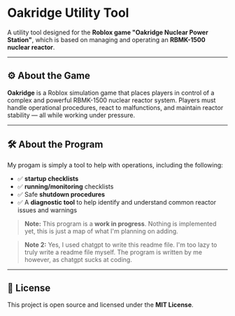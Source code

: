 # Oakridge Utility Tool

A utility tool designed for the **Roblox game "Oakridge Nuclear Power Station"**, which is based on managing and operating an **RBMK-1500 nuclear reactor**.

---

## ⚙️ About the Game

**Oakridge** is a Roblox simulation game that places players in control of a complex and powerful RBMK-1500 nuclear reactor system. Players must handle operational procedures, react to malfunctions, and maintain reactor stability — all while working under pressure.

---

## 🛠️ About the Program

My progam is simply a tool to help with operations, including the following:

- ✅ **startup checklists**
- ✅ **running/monitoring** checklists
- ✅ Safe **shutdown procedures**
- ✅ A **diagnostic tool** to help identify and understand common reactor issues and warnings

> **Note:** This program is a **work in progress**. Nothing is implemented yet, this is just a map of what I'm planning on adding.

> **Note 2:** Yes, I used chatgpt to write this readme file. I'm too lazy to truly write a readme file myself. The program is written by me however, as chatgpt sucks at coding.
---

## 📄 License

This project is open source and licensed under the **MIT License**.


